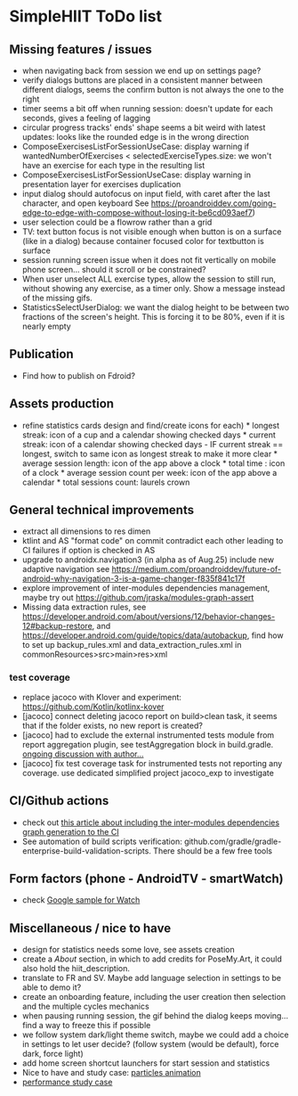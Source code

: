 # SimpleHIIT ToDo list

## Missing features / issues

* when navigating back from session we end up on settings page?
* verify dialogs buttons are placed in a consistent manner between different dialogs, seems the confirm button is not always the one to the right
* timer seems a bit off when running session: doesn't update for each seconds, gives a feeling of lagging
* circular progress tracks' ends' shape seems a bit weird with latest updates: looks like the rounded edge is in the wrong direction
* ComposeExercisesListForSessionUseCase: display warning if wantedNumberOfExercises < selectedExerciseTypes.size: we won't have an exercise for each type in the resulting list
* ComposeExercisesListForSessionUseCase: display warning in presentation layer for exercises duplication
* input dialog should autofocus on input field, with caret after the last character, and open keyboard
  See https://proandroiddev.com/going-edge-to-edge-with-compose-without-losing-it-be6cd093aef7)
* user selection could be a flowrow rather than a grid
* TV: text button focus is not visible enough when button is on a surface (like in a dialog) because
  container focused color for textbutton is surface
* session running screen issue when it does not fit vertically on mobile phone screen... should it
  scroll or be constrained?
* When user unselect ALL exercise types, allow the session to still run, without showing any
  exercise, as a timer only. Show a message instead of the missing gifs.
* StatisticsSelectUserDialog: we want the dialog height to be between two fractions of the screen's height. This is forcing it to be 80%, even if it is nearly empty

## Publication

* Find how to publish on Fdroid?

## Assets production

* refine statistics cards design and find/create icons for each)
      * longest streak: icon of a cup and a calendar showing checked days
      * current streak: icon of a calendar showing checked days - IF current streak == longest, switch
  to same icon as longest streak to make it more clear
      * average session length: icon of the app above a clock
      * total time : icon of a clock
      * average session count per week: icon of the app above a calendar
      * total sessions count: laurels crown

## General technical improvements

* extract all dimensions to res dimen
* ktlint and AS "format code" on commit contradict each other leading to CI failures if option is checked in AS
* upgrade to androidx.navigation3 (in alpha as of Aug.25) include new adaptive navigation
  see https://medium.com/proandroiddev/future-of-android-why-navigation-3-is-a-game-changer-f835f841c17f
* explore improvement of inter-modules dependencies management, maybe try
  out https://github.com/jraska/modules-graph-assert
* Missing data extraction rules,
  see https://developer.android.com/about/versions/12/behavior-changes-12#backup-restore,
  and https://developer.android.com/guide/topics/data/autobackup, find how to set up
  backup_rules.xml and data_extraction_rules.xml in commonResources>src>main>res>xml

### test coverage

* replace jacoco with Klover and experiment: https://github.com/Kotlin/kotlinx-kover
* [jacoco] connect deleting jacoco report on build>clean task, it seems that if the folder exists, no new
  report is created?
* [jacoco] had to exclude the external instrumented tests module from report aggregation plugin, see
  testAggregation block in
  build.gradle. [ongoing discussion with author...](https://github.com/gmazzo/gradle-android-test-aggregation-plugin/issues/32)
* [jacoco] fix test coverage task for instrumented tests not reporting any coverage. use dedicated simplified
  project jacoco_exp to investigate

## CI/Github actions

* check
  out [this article about including the inter-modules dependencies graph generation to the CI](https://medium.com/google-developer-experts/how-to-display-your-android-project-dependency-graph-in-your-ticke-file-e52dcadafa7a)
* See automation of build scripts verification:
  github.com/gradle/gradle-enterprise-build-validation-scripts. There should be a few free tools

## Form factors (phone - AndroidTV - smartWatch)

* check [Google sample for Watch](https://github.com/android/wear-os-samples/tree/main/WearVerifyRemoteApp)

## Miscellaneous / nice to have

* design for statistics needs some love, see assets creation
* create a _About_ section, in which to add credits for PoseMy.Art, it could also hold the
  hiit_description.
* translate to FR and SV. Maybe add language selection in settings to be able to demo it?
* create an onboarding feature, including the user creation then selection and the multiple cycles
  mechanics
* when pausing running session, the gif behind the dialog keeps moving... find a way to freeze this
  if possible
* we follow system dark/light theme switch, maybe we could add a choice in settings to let user
  decide? (follow system (would be default), force dark, force light)
* add home screen shortcut launchers for start session and statistics
* Nice to have and study
  case: [particles animation](https://proandroiddev.com/creating-a-particle-explosion-animation-in-jetpack-compose-4ee42022bbfa)
* [performance study case](https://proandroiddev.com/jetpack-compose-tutorial-improving-performance-in-dribbble-audio-app-b19848cf12e3)


